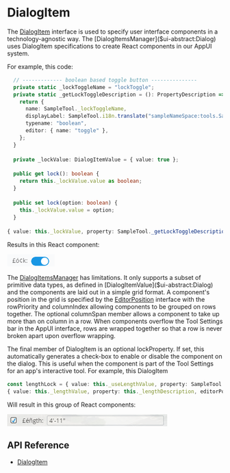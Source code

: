 # DialogItem

The [DialogItem]($ui-abstract:Dialog) interface is used to specify user interface components in a technology-agnostic way. The [DialogItemsManager]($ui-abstract:Dialog) uses DialogItem specifications to create React components in our AppUI system.

For example, this code:
```ts
  // ------------- boolean based toggle button ---------------
  private static _lockToggleName = "lockToggle";
  private static _getLockToggleDescription = (): PropertyDescription => {
    return {
      name: SampleTool._lockToggleName,
      displayLabel: SampleTool.i18n.translate("sampleNameSpace:tools.SampleTool.Prompts.Lock"),
      typename: "boolean",
      editor: { name: "toggle" },
    };
  }

  private _lockValue: DialogItemValue = { value: true };

  public get lock(): boolean {
    return this._lockValue.value as boolean;
  }

  public set lock(option: boolean) {
    this._lockValue.value = option;
  }

{ value: this._lockValue, property: SampleTool._getLockToggleDescription(), editorPosition: { rowPriority: 5, columnIndex: 2 } }
```
Results in this React component:

![sample lock toggle](./images/LockToggle.png "Sample Lock Toggle")

The [DialogItemsManager]($ui-abstract:Dialog) has limitations. It only supports a subset of primitive data types, as defined in [DialogItemValue]($ui-abstract:Dialog) and the components are laid out in a simple grid format. A component's position in the grid is specified by the [EditorPosition]($ui-abstract:Dialog) interface with the rowPriority and columnIndex allowing components to be grouped on rows together. The optional columnSpan member allows a component to take up more than on column in a row. When components overflow the Tool Settings bar in the AppUI interface, rows are wrapped together so that a row is never broken apart upon overflow wrapping.

The final member of DialogItem is an optional lockProperty. If set, this automatically generates a check-box to enable or disable the component on the dialog. This is useful when the component is part of the Tool Settings for an app's interactive tool.
For example, this DialogItem
```ts
const lengthLock = { value: this._useLengthValue, property: SampleTool._getUseLengthDescription()}
{ value: this._lengthValue, property: this._lengthDescription, editorPosition: { rowPriority: 20, columnIndex: 2 }, isDisabled: false, lockProperty: lengthLock }
```
Will result in this group of React components:

![sample lock toggle](./images/LengthLock.png "Length Lock")

## API Reference

* [DialogItem]($ui-abstract:Dialog)
